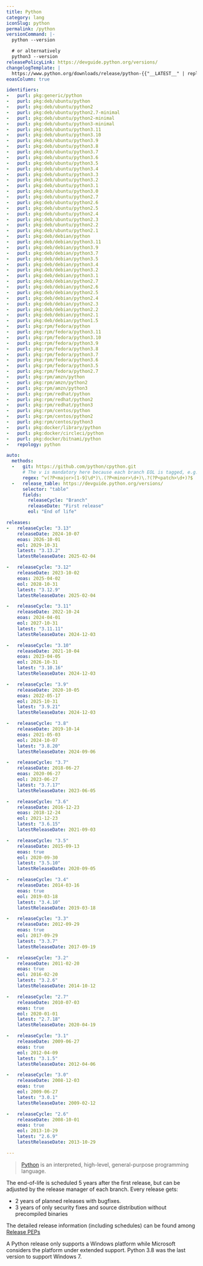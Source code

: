```yaml
---
title: Python
category: lang
iconSlug: python
permalink: /python
versionCommand: |-
  python --version

  # or alternatively
  python3 --version
releasePolicyLink: https://devguide.python.org/versions/
changelogTemplate: |
  https://www.python.org/downloads/release/python-{{"__LATEST__" | replace:'.',''}}/
eoasColumn: true

identifiers:
-   purl: pkg:generic/python
-   purl: pkg:deb/ubuntu/python
-   purl: pkg:deb/ubuntu/python2
-   purl: pkg:deb/ubuntu/python2.7-minimal
-   purl: pkg:deb/ubuntu/python2-minimal
-   purl: pkg:deb/ubuntu/python3-minimal
-   purl: pkg:deb/ubuntu/python3.11
-   purl: pkg:deb/ubuntu/python3.10
-   purl: pkg:deb/ubuntu/python3.9
-   purl: pkg:deb/ubuntu/python3.8
-   purl: pkg:deb/ubuntu/python3.7
-   purl: pkg:deb/ubuntu/python3.6
-   purl: pkg:deb/ubuntu/python3.5
-   purl: pkg:deb/ubuntu/python3.4
-   purl: pkg:deb/ubuntu/python3.3
-   purl: pkg:deb/ubuntu/python3.2
-   purl: pkg:deb/ubuntu/python3.1
-   purl: pkg:deb/ubuntu/python3.0
-   purl: pkg:deb/ubuntu/python2.7
-   purl: pkg:deb/ubuntu/python2.6
-   purl: pkg:deb/ubuntu/python2.5
-   purl: pkg:deb/ubuntu/python2.4
-   purl: pkg:deb/ubuntu/python2.3
-   purl: pkg:deb/ubuntu/python2.2
-   purl: pkg:deb/ubuntu/python2.1
-   purl: pkg:deb/debian/python
-   purl: pkg:deb/debian/python3.11
-   purl: pkg:deb/debian/python3.9
-   purl: pkg:deb/debian/python3.7
-   purl: pkg:deb/debian/python3.5
-   purl: pkg:deb/debian/python3.4
-   purl: pkg:deb/debian/python3.2
-   purl: pkg:deb/debian/python3.1
-   purl: pkg:deb/debian/python2.7
-   purl: pkg:deb/debian/python2.6
-   purl: pkg:deb/debian/python2.5
-   purl: pkg:deb/debian/python2.4
-   purl: pkg:deb/debian/python2.3
-   purl: pkg:deb/debian/python2.2
-   purl: pkg:deb/debian/python2.1
-   purl: pkg:deb/debian/python1.5
-   purl: pkg:rpm/fedora/python
-   purl: pkg:rpm/fedora/python3.11
-   purl: pkg:rpm/fedora/python3.10
-   purl: pkg:rpm/fedora/python3.9
-   purl: pkg:rpm/fedora/python3.8
-   purl: pkg:rpm/fedora/python3.7
-   purl: pkg:rpm/fedora/python3.6
-   purl: pkg:rpm/fedora/python3.5
-   purl: pkg:rpm/fedora/python2.7
-   purl: pkg:rpm/amzn/python
-   purl: pkg:rpm/amzn/python2
-   purl: pkg:rpm/amzn/python3
-   purl: pkg:rpm/redhat/python
-   purl: pkg:rpm/redhat/python2
-   purl: pkg:rpm/redhat/python3
-   purl: pkg:rpm/centos/python
-   purl: pkg:rpm/centos/python2
-   purl: pkg:rpm/centos/python3
-   purl: pkg:docker/library/python
-   purl: pkg:docker/circleci/python
-   purl: pkg:docker/bitnami/python
-   repology: python

auto:
  methods:
  -   git: https://github.com/python/cpython.git
      # The v is mandatory here because each branch EOL is tagged, e.g. https://github.com/python/cpython/releases/tag/3.6
      regex: ^v(?P<major>[1-9]\d*)\.(?P<minor>\d+)\.?(?P<patch>\d+)?$
  -   release_table: https://devguide.python.org/versions/
      selector: "table"
      fields:
        releaseCycle: "Branch"
        releaseDate: "First release"
        eol: "End of life"

releases:
-   releaseCycle: "3.13"
    releaseDate: 2024-10-07
    eoas: 2026-10-01
    eol: 2029-10-31
    latest: "3.13.2"
    latestReleaseDate: 2025-02-04

-   releaseCycle: "3.12"
    releaseDate: 2023-10-02
    eoas: 2025-04-02
    eol: 2028-10-31
    latest: "3.12.9"
    latestReleaseDate: 2025-02-04

-   releaseCycle: "3.11"
    releaseDate: 2022-10-24
    eoas: 2024-04-01
    eol: 2027-10-31
    latest: "3.11.11"
    latestReleaseDate: 2024-12-03

-   releaseCycle: "3.10"
    releaseDate: 2021-10-04
    eoas: 2023-04-05
    eol: 2026-10-31
    latest: "3.10.16"
    latestReleaseDate: 2024-12-03

-   releaseCycle: "3.9"
    releaseDate: 2020-10-05
    eoas: 2022-05-17
    eol: 2025-10-31
    latest: "3.9.21"
    latestReleaseDate: 2024-12-03

-   releaseCycle: "3.8"
    releaseDate: 2019-10-14
    eoas: 2021-05-03
    eol: 2024-10-07
    latest: "3.8.20"
    latestReleaseDate: 2024-09-06

-   releaseCycle: "3.7"
    releaseDate: 2018-06-27
    eoas: 2020-06-27
    eol: 2023-06-27
    latest: "3.7.17"
    latestReleaseDate: 2023-06-05

-   releaseCycle: "3.6"
    releaseDate: 2016-12-23
    eoas: 2018-12-24
    eol: 2021-12-23
    latest: "3.6.15"
    latestReleaseDate: 2021-09-03

-   releaseCycle: "3.5"
    releaseDate: 2015-09-13
    eoas: true
    eol: 2020-09-30
    latest: "3.5.10"
    latestReleaseDate: 2020-09-05

-   releaseCycle: "3.4"
    releaseDate: 2014-03-16
    eoas: true
    eol: 2019-03-18
    latest: "3.4.10"
    latestReleaseDate: 2019-03-18

-   releaseCycle: "3.3"
    releaseDate: 2012-09-29
    eoas: true
    eol: 2017-09-29
    latest: "3.3.7"
    latestReleaseDate: 2017-09-19

-   releaseCycle: "3.2"
    releaseDate: 2011-02-20
    eoas: true
    eol: 2016-02-20
    latest: "3.2.6"
    latestReleaseDate: 2014-10-12

-   releaseCycle: "2.7"
    releaseDate: 2010-07-03
    eoas: true
    eol: 2020-01-01
    latest: "2.7.18"
    latestReleaseDate: 2020-04-19

-   releaseCycle: "3.1"
    releaseDate: 2009-06-27
    eoas: true
    eol: 2012-04-09
    latest: "3.1.5"
    latestReleaseDate: 2012-04-06

-   releaseCycle: "3.0"
    releaseDate: 2008-12-03
    eoas: true
    eol: 2009-06-27
    latest: "3.0.1"
    latestReleaseDate: 2009-02-12

-   releaseCycle: "2.6"
    releaseDate: 2008-10-01
    eoas: true
    eol: 2013-10-29
    latest: "2.6.9"
    latestReleaseDate: 2013-10-29

---
```


> [Python](https://www.python.org/) is an interpreted, high-level, general-purpose programming
> language.

The end-of-life is scheduled 5 years after the first release, but can be adjusted by the release
manager of each branch. Every release gets:

- 2 years of planned releases with bugfixes.
- 3 years of only security fixes and source distribution without precompiled binaries

The detailed release information (including schedules) can be found among [Release PEPs](https://peps.python.org/topic/release/)

A Python release only supports a Windows platform while Microsoft considers the platform under
extended support. Python 3.8 was the last version to support Windows 7.

